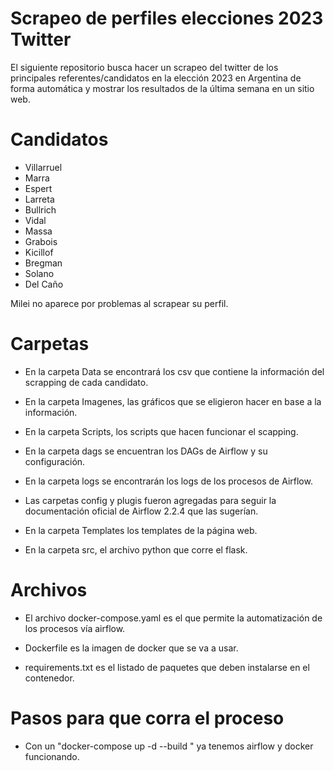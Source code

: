 # Scrapeo de perfiles elecciones 2023 Twitter
El siguiente repositorio busca hacer un scrapeo del twitter de los principales referentes/candidatos en la elección 2023 en Argentina de forma automática y mostrar los resultados de la última semana en un sitio web.

# Candidatos
- Villarruel
- Marra
- Espert
- Larreta
- Bullrich
- Vidal
- Massa
- Grabois
- Kicillof
- Bregman
- Solano
- Del Caño

Milei no aparece por problemas al scrapear su perfil.


# Carpetas

- En la carpeta Data se encontrará los csv que contiene la información del scrapping de cada candidato.

- En la carpeta Imagenes, las gráficos que se eligieron hacer en base a la información.

- En la carpeta Scripts, los scripts que hacen funcionar el scapping.

- En la carpeta dags se encuentran los DAGs de Airflow y su configuración.

- En la carpeta logs se encontrarán los logs de los procesos de Airflow.

- Las carpetas config y plugis fueron agregadas para seguir la documentación oficial de Airflow 2.2.4 que las sugerían.

- En la carpeta Templates los templates de la página web.

- En la carpeta src, el archivo python que corre el flask.


# Archivos

- El archivo docker-compose.yaml es el que permite la automatización de los procesos vía airflow.

- Dockerfile es la imagen de docker que se va a usar.

- requirements.txt es el listado de paquetes que deben instalarse en el contenedor.




# Pasos para que corra el proceso

- Con un "docker-compose up -d --build " ya tenemos airflow y docker funcionando.






